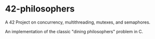 # 42-philosophers

A 42 Project on concurrency, multithreading, mutexes, and semaphores.

An implementation of the classic "dining philosophers" problem in C.
